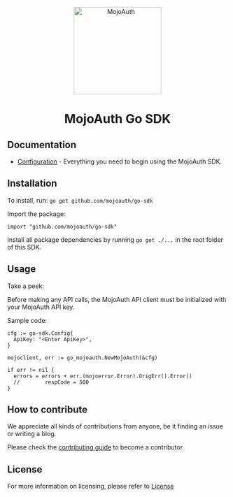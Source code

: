 <p align="center">
  <a href="https://www.mojoauth.com">
    <img alt="MojoAuth" src="https://mojoauth.com/blog/assets/images/logo.svg" width="200" />
  </a>
</p>

<h1 align="center">
  MojoAuth Go SDK
</h1>


## Documentation

* [Configuration](https://mojoauth.com/docs/guides/nodejs/) - Everything you need to begin using the MojoAuth SDK.

## Installation

To install, run:
`go get github.com/mojoauth/go-sdk`

Import the package:

`import "github.com/mojoauth/go-sdk"`

Install all package dependencies by running `go get ./...` in the root folder of this SDK.  

## Usage

Take a peek:

Before making any API calls, the MojoAuth API client must be initialized with your MojoAuth API key.

Sample code:

```
cfg := go-sdk.Config{
  ApiKey: "<Enter ApiKey>",
}

mojoclient, err := go_mojoauth.NewMojoAuth(&cfg)

if err != nil {
  errors = errors + err.(mojoerror.Error).OrigErr().Error()
  //		respCode = 500
}

```
## How to contribute

We appreciate all kinds of contributions from anyone, be it finding an issue or writing a blog.

Please check the [contributing guide](CONTRIBUTING.md) to become a contributor.

## License

For more information on licensing, please refer to [License](https://github.com/MojoAuth/mojoauth-go/blob/main/LICENSE)
